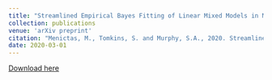 ```yaml
---
title: "Streamlined Empirical Bayes Fitting of Linear Mixed Models in Mobile Health"
collection: publications
venue: 'arXiv preprint'
citation: "Menictas, M., Tomkins, S. and Murphy, S.A., 2020. Streamlined Empirical Bayes Fitting of Linear Mixed Models in Mobile Health. arXiv preprint arXiv:2003.12881."
date: 2020-03-01
---
```


[Download here](http://menictas.github.io/files/Menictas20_2.pdf)
